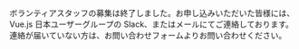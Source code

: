 ボランティアスタッフの募集は終了しました。お申し込みいただいた皆様には、Vue.js 日本ユーザーグループの Slack、またはメールにてご連絡しております。連絡が届いていない方は、お問い合わせフォームよりお問い合わせください。
